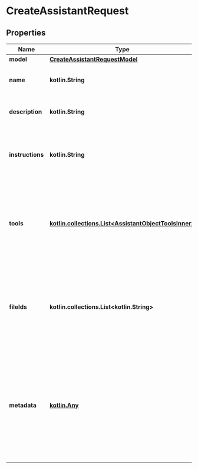 
# CreateAssistantRequest

## Properties
| Name | Type | Description | Notes |
| ------------ | ------------- | ------------- | ------------- |
| **model** | [**CreateAssistantRequestModel**](CreateAssistantRequestModel.md) |  |  |
| **name** | **kotlin.String** | The name of the assistant. The maximum length is 256 characters.  |  [optional] |
| **description** | **kotlin.String** | The description of the assistant. The maximum length is 512 characters.  |  [optional] |
| **instructions** | **kotlin.String** | The system instructions that the assistant uses. The maximum length is 256,000 characters.  |  [optional] |
| **tools** | [**kotlin.collections.List&lt;AssistantObjectToolsInner&gt;**](AssistantObjectToolsInner.md) | A list of tool enabled on the assistant. There can be a maximum of 128 tools per assistant. Tools can be of types &#x60;code_interpreter&#x60;, &#x60;retrieval&#x60;, or &#x60;function&#x60;.  |  [optional] |
| **fileIds** | **kotlin.collections.List&lt;kotlin.String&gt;** | A list of [file](/docs/api-reference/files) IDs attached to this assistant. There can be a maximum of 20 files attached to the assistant. Files are ordered by their creation date in ascending order.  |  [optional] |
| **metadata** | [**kotlin.Any**](.md) | Set of 16 key-value pairs that can be attached to an object. This can be useful for storing additional information about the object in a structured format. Keys can be a maximum of 64 characters long and values can be a maxium of 512 characters long.  |  [optional] |



